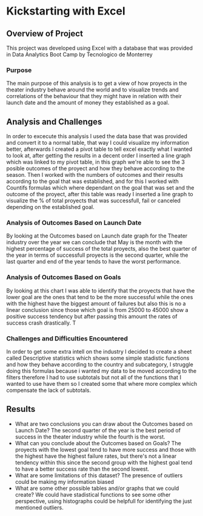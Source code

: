 # Kickstarting with Excel

## Overview of Project
This project was developed using Excel with a database that was provided in Data Analytics Boot Camp by Tecnologico de Monterrey
### Purpose
The main purpose of this analysis is to get a view of how proyects in the theater industry behave around the world and to visualize trends and correlations of the behaviour that they might have in relation with their launch date and the amount of money they established as a goal. 
## Analysis and Challenges
In order to excecute this analysis I used the data base that was provided and convert it to a normal table, that way I could visualize my information better, afterwards I created a pivot table to tell excel exactly what I wanted to look at, after getting the results in a decent order I inserted a line graph which was linked to my pivot table, in this graph we're able to see the 3 posible outcomes of the proyect and how they behave according to the season. Then I worked with the numbers of outcomes and their results according to the goal that was established, and for this I worked with Countifs formulas which where dependant on the goal that was set and the outcome of the proyect, after this table was ready I inserted a line graph to visualize the % of total proyects that was successfull, fail or canceled depending on the established goal. 
### Analysis of Outcomes Based on Launch Date
By looking at the Outcomes based on Launch date graph for the Theater industry over the year we can conclude that May is the month with the highest percentage of success of the total proyects, also the best quarter of the year in terms of successfull proyects is the second quarter, while the last quarter and end of the year tends to have the worst performance.
### Analysis of Outcomes Based on Goals
By looking at this chart I was able to identify that the proyects that have the lower goal are the ones that tend to be the more successful while the ones with the highest have the biggest amount of failures but also this is no a linear conclusion since those which goal is from 25000 to 45000 show a positive success tendency but after passing this amount the rates of success crash drastically. T
### Challenges and Difficulties Encountered
In order to get some extra intell on the industry I decided to create a sheet called Descriptive statistics which shows some simple stadistic functions and how they behave according to the country and subcategory, I struggle doing this formulas because i wanted my data to be moved according to the filters therefore I had to use subtotals but not all of the functions that I wanted to use have them so I created some that where more complex which compensate the lack of subtotals.
## Results

- What are two conclusions you can draw about the Outcomes based on Launch Date?
The second quarter of the year is the best period of success in the theater industry while the fourth is the worst.
- What can you conclude about the Outcomes based on Goals?
The proyects with the lowest goal tend to have more success and those with the highest have the highest failure rates, but there's not a linear tendency within this since the second group with the highest goal tend to have a better success rate than the second lowest.
- What are some limitations of this dataset?
The presence of outliers could be making my information biased
- What are some other possible tables and/or graphs that we could create?
We could have stadistical functions to see some other perspective, using histographs could be helpfull for identifying the just mentioned outliers.
